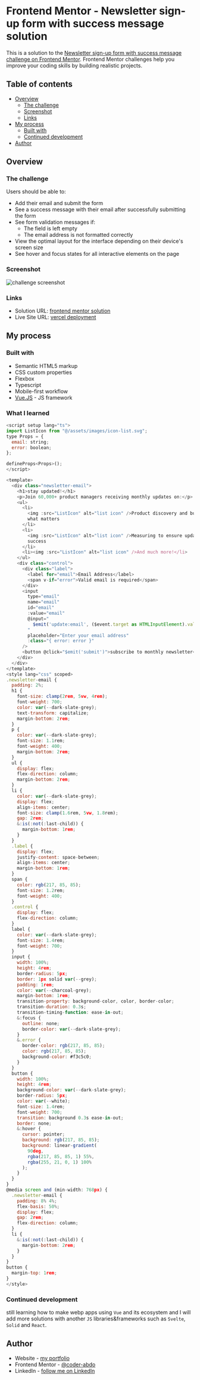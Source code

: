 # Frontend Mentor - Newsletter sign-up form with success message solution

This is a solution to the [Newsletter sign-up form with success message challenge on Frontend Mentor](https://www.frontendmentor.io/challenges/newsletter-signup-form-with-success-message-3FC1AZbNrv). Frontend Mentor challenges help you improve your coding skills by building realistic projects.

## Table of contents

- [Overview](#overview)
  - [The challenge](#the-challenge)
  - [Screenshot](#screenshot)
  - [Links](#links)
- [My process](#my-process)
  - [Built with](#built-with)
  - [Continued development](#continued-development)
- [Author](#author)

## Overview

### The challenge

Users should be able to:

- Add their email and submit the form
- See a success message with their email after successfully submitting the form
- See form validation messages if:
  - The field is left empty
  - The email address is not formatted correctly
- View the optimal layout for the interface depending on their device's screen size
- See hover and focus states for all interactive elements on the page

### Screenshot

![challenge screenshot](./src/assets/images/screenshot.png)

### Links

- Solution URL: [frontend mentor solution](https://your-solution-url.com)
- Live Site URL: [vercel deployment](https://your-live-site-url.com)

## My process

### Built with

- Semantic HTML5 markup
- CSS custom properties
- Flexbox
- Typescript
- Mobile-first workflow
- [Vue.JS](https://vuejs.org/) - JS framework

### What I learned

```js
<script setup lang="ts">
import ListIcon from "@/assets/images/icon-list.svg";
type Props = {
  email: string;
  error: boolean;
};

defineProps<Props>();
</script>

<template>
  <div class="newsletter-email">
    <h1>stay updated!</h1>
    <p>Join 60,000+ product managers receiving monthly updates on:</p>
    <ul>
      <li>
        <img :src="ListIcon" alt="list icon" />Product discovery and building
        what matters
      </li>
      <li>
        <img :src="ListIcon" alt="list icon" />Measuring to ensure updates are a
        success
      </li>
      <li><img :src="ListIcon" alt="list icon" />And much more!</li>
    </ul>
    <div class="control">
      <div class="label">
        <label for="email">Email Address</label>
        <span v-if="error">Valid email is required</span>
      </div>
      <input
        type="email"
        name="email"
        id="email"
        :value="email"
        @input="
          $emit('update:email', ($event.target as HTMLInputElement).value)
        "
        placeholder="Enter your email address"
        :class="{ error: error }"
      />
      <button @click="$emit('submit')">subscribe to monthly newsletter</button>
    </div>
  </div>
</template>
<style lang="css" scoped>
.newsletter-email {
  padding: 2%;
  h1 {
    font-size: clamp(2rem, 5vw, 4rem);
    font-weight: 700;
    color: var(--dark-slate-grey);
    text-transform: capitalize;
    margin-bottom: 2rem;
  }
  p {
    color: var(--dark-slate-grey);
    font-size: 1.1rem;
    font-weight: 400;
    margin-bottom: 2rem;
  }
  ul {
    display: flex;
    flex-direction: column;
    margin-bottom: 2rem;
  }
  li {
    color: var(--dark-slate-grey);
    display: flex;
    align-items: center;
    font-size: clamp(1.6rem, 5vw, 1.8rem);
    gap: 2rem;
    &:is(:not(:last-child)) {
      margin-bottom: 1rem;
    }
  }
  .label {
    display: flex;
    justify-content: space-between;
    align-items: center;
    margin-bottom: 1rem;
  }
  span {
    color: rgb(217, 85, 85);
    font-size: 1.2rem;
    font-weight: 400;
  }
  .control {
    display: flex;
    flex-direction: column;
  }
  label {
    color: var(--dark-slate-grey);
    font-size: 1.4rem;
    font-weight: 700;
  }
  input {
    width: 100%;
    height: 4rem;
    border-radius: 5px;
    border: 1px solid var(--grey);
    padding: 1rem;
    color: var(--charcoal-grey);
    margin-bottom: 1rem;
    transition-property: background-color, color, border-color;
    transition-duration: 0.3s;
    transition-timing-function: ease-in-out;
    &:focus {
      outline: none;
      border-color: var(--dark-slate-grey);
    }
    &.error {
      border-color: rgb(217, 85, 85);
      color: rgb(217, 85, 85);
      background-color: #f3c5c0;
    }
  }
  button {
    width: 100%;
    height: 4rem;
    background-color: var(--dark-slate-grey);
    border-radius: 5px;
    color: var(--white);
    font-size: 1.4rem;
    font-weight: 700;
    transition: background 0.3s ease-in-out;
    border: none;
    &:hover {
      cursor: pointer;
      background: rgb(217, 85, 85);
      background: linear-gradient(
        90deg,
        rgba(217, 85, 85, 1) 55%,
        rgba(255, 21, 0, 1) 100%
      );
    }
  }
}
@media screen and (min-width: 768px) {
  .newsletter-email {
    padding: 8% 4%;
    flex-basis: 50%;
    display: flex;
    gap: 2rem;
    flex-direction: column;
  }
  li {
    &:is(:not(:last-child)) {
      margin-bottom: 2rem;
    }
  }
}
button {
  margin-top: 1rem;
}
</style>

```

### Continued development

still learning how to make webp apps using `Vue` and its ecosystem and I will add more solutions with another `JS` libraries&frameworks such as `Svelte`, `Solid` and `React`.

## Author

- Website - [my portfolio](https://abdelmonaem-portfolio.vercel.app/)
- Frontend Mentor - [@coder-abdo](https://www.frontendmentor.io/profile/coder-abdo)
- LinkedIn - [follow me on LinkedIn](https://www.linkedin.com/in/abdelmonaem-shahat/)
